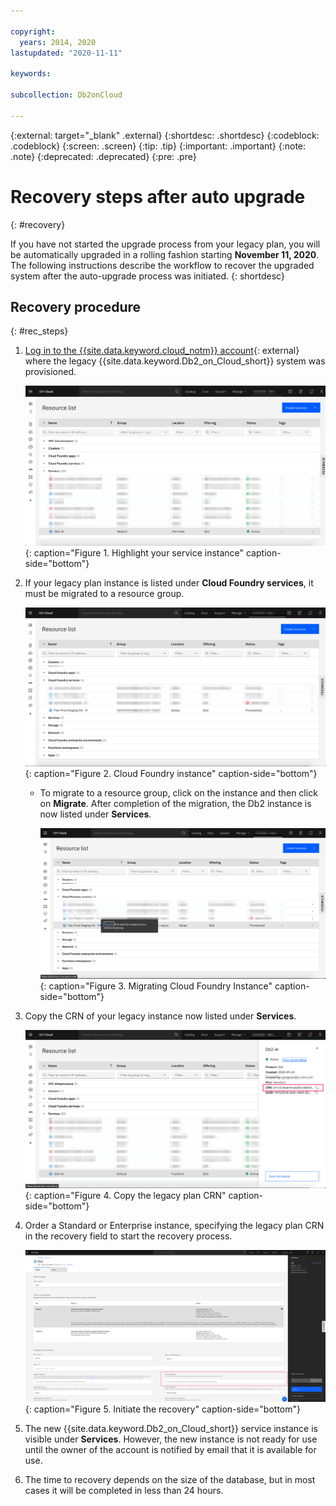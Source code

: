 ```yaml
---

copyright:
  years: 2014, 2020
lastupdated: "2020-11-11"

keywords: 

subcollection: Db2onCloud

---
```


<!-- Attribute definitions --> 
{:external: target="_blank" .external}
{:shortdesc: .shortdesc}
{:codeblock: .codeblock}
{:screen: .screen}
{:tip: .tip}
{:important: .important}
{:note: .note}
{:deprecated: .deprecated}
{:pre: .pre}

# Recovery steps after auto upgrade
{: #recovery}

If you have not started the upgrade process from your legacy plan, you will be automatically upgraded in a rolling fashion starting **November 11, 2020**. The following instructions describe the workflow to recover the upgraded system after the auto-upgrade process was initiated.
{: shortdesc}

## Recovery procedure
{: #rec_steps}

1. [Log in to the {{site.data.keyword.cloud_notm}} account](http://cloud.ibm.com){: external} where the legacy {{site.data.keyword.Db2_on_Cloud_short}} system was provisioned.

   ![List of instances](images/recovery_instance_list_blur.png "List of instances"){: caption="Figure 1. Highlight your service instance" caption-side="bottom"}

2. If your legacy plan instance is listed under **Cloud Foundry services**, it must be migrated to a resource group. 

   ![Cloud Foundry instance](images/recovery_cf_blur.png "Cloud Foundry instance"){: caption="Figure 2. Cloud Foundry instance" caption-side="bottom"}

   - To migrate to a resource group, click on the instance and then click on **Migrate**. After completion of the migration, the Db2 instance is now listed under **Services**.

     ![Cloud Foundry Migration](images/recovery_cf_migration_blur.png "Cloud Foundry Migration"){: caption="Figure 3. Migrating Cloud Foundry Instance" caption-side="bottom"}

3. Copy the CRN of your legacy instance now listed under **Services**.

   ![Copy the legacy plan CRN](images/recovery_CRN_blur.png "Copy the legacy plan CRN"){: caption="Figure 4. Copy the legacy plan CRN" caption-side="bottom"}

4. Order a Standard or Enterprise instance, specifying the legacy plan CRN in the recovery field to start the recovery process.

   ![Intiate the recovery](images/recovery_v2.png "Initiate the recovery"){: caption="Figure 5. Initiate the recovery" caption-side="bottom"}

5. The new {{site.data.keyword.Db2_on_Cloud_short}} service instance is visible under **Services**. However, the new instance is not ready for use until the owner of the account is notified by email that it is available for use.

6. The time to recovery depends on the size of the database, but in most cases it will be completed in less than 24 hours.

